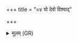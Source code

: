 +++
title = "०४ यो देवो विश्वाद्"

+++
<details><summary>मूलम् (GR)</summary>

यो देवो विश्वाद् यम् उ कामम् आहुर्  
यं दातारं प्रतिगृह्णन्तम् आहुः ।  
यो धीरः शक्रः परिभूर् अदाभ्यस्  
तेभ्यो अग्निभ्यो हुतम् अस्त्व् एतत् ॥
</details>
